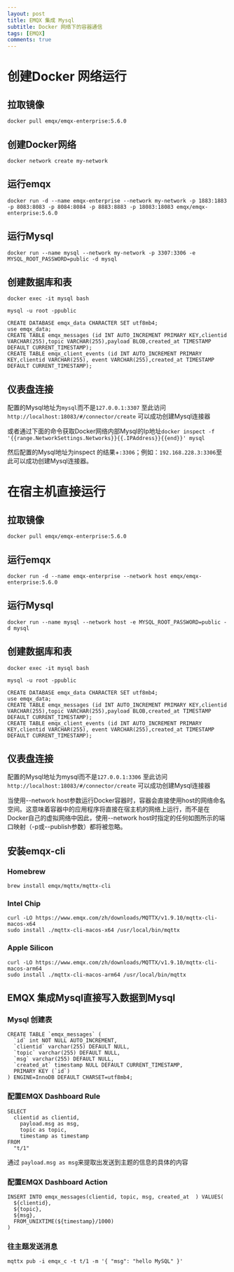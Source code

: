 ```yaml
---
layout: post
title: EMQX 集成 Mysql
subtitle: Docker 网络下的容器通信
tags: [EMQX]
comments: true
--- 
```


# 创建Docker 网络运行

## 拉取镜像

```shell
docker pull emqx/emqx-enterprise:5.6.0
```

## 创建Docker网络

```shell
docker network create my-network
```

## 运行emqx

```shell
docker run -d --name emqx-enterprise --network my-network -p 1883:1883 -p 8083:8083 -p 8084:8084 -p 8883:8883 -p 18083:18083 emqx/emqx-enterprise:5.6.0
```

## 运行Mysql

```shell
docker run --name mysql --network my-network -p 3307:3306 -e MYSQL_ROOT_PASSWORD=public -d mysql
```

## 创建数据库和表

```shell
docker exec -it mysql bash
```

```shell
mysql -u root -ppublic
```

```shell
CREATE DATABASE emqx_data CHARACTER SET utf8mb4;
use emqx_data;
CREATE TABLE emqx_messages (id INT AUTO_INCREMENT PRIMARY KEY,clientid VARCHAR(255),topic VARCHAR(255),payload BLOB,created_at TIMESTAMP DEFAULT CURRENT_TIMESTAMP);
CREATE TABLE emqx_client_events (id INT AUTO_INCREMENT PRIMARY KEY,clientid VARCHAR(255), event VARCHAR(255),created_at TIMESTAMP DEFAULT CURRENT_TIMESTAMP);
```

## 仪表盘连接

配置的Mysql地址为`mysql`而不是`127.0.0.1:3307`
至此访问`http://localhost:18083/#/connector/create`
可以成功创建Mysql连接器

或者通过下面的命令获取Docker网络内部Mysql的Ip地址`docker inspect -f '{{range.NetworkSettings.Networks}}{{.IPAddress}}{{end}}' mysql`

然后配置的Mysql地址为inspect 的结果+`:3306`；例如：`192.168.228.3:3306`至此可以成功创建Mysql连接器。


# 在宿主机直接运行

## 拉取镜像

```shell
docker pull emqx/emqx-enterprise:5.6.0
```

## 运行emqx

```shell
docker run -d --name emqx-enterprise --network host emqx/emqx-enterprise:5.6.0
```

## 运行Mysql

```shell
docker run --name mysql --network host -e MYSQL_ROOT_PASSWORD=public -d mysql
```

## 创建数据库和表

```shell
docker exec -it mysql bash
```

```shell
mysql -u root -ppublic
```

```shell
CREATE DATABASE emqx_data CHARACTER SET utf8mb4;
use emqx_data;
CREATE TABLE emqx_messages (id INT AUTO_INCREMENT PRIMARY KEY,clientid VARCHAR(255),topic VARCHAR(255),payload BLOB,created_at TIMESTAMP DEFAULT CURRENT_TIMESTAMP);
CREATE TABLE emqx_client_events (id INT AUTO_INCREMENT PRIMARY KEY,clientid VARCHAR(255), event VARCHAR(255),created_at TIMESTAMP DEFAULT CURRENT_TIMESTAMP);
```

## 仪表盘连接

配置的Mysql地址为mysql而不是`127.0.0.1:3306`
至此访问`http://localhost:18083/#/connector/create`
可以成功创建Mysql连接器

当使用--network host参数运行Docker容器时，容器会直接使用host的网络命名空间。这意味着容器中的应用程序将直接在宿主机的网络上运行，而不是在Docker自己的虚拟网络中因此，使用--network host时指定的任何如图所示的端口映射（-p或--publish参数）都将被忽略。

## 安装emqx-cli

### Homebrew
```shell
brew install emqx/mqttx/mqttx-cli
```

### Intel Chip
```shell
curl -LO https://www.emqx.com/zh/downloads/MQTTX/v1.9.10/mqttx-cli-macos-x64
sudo install ./mqttx-cli-macos-x64 /usr/local/bin/mqttx
```

### Apple Silicon

```shell
curl -LO https://www.emqx.com/zh/downloads/MQTTX/v1.9.10/mqttx-cli-macos-arm64
sudo install ./mqttx-cli-macos-arm64 /usr/local/bin/mqttx
```



## EMQX 集成Mysql直接写入数据到Mysql


### Mysql 创建表

```shell
CREATE TABLE `emqx_messages` (
  `id` int NOT NULL AUTO_INCREMENT,
  `clientid` varchar(255) DEFAULT NULL,
  `topic` varchar(255) DEFAULT NULL,
  `msg` varchar(255) DEFAULT NULL,
  `created_at` timestamp NULL DEFAULT CURRENT_TIMESTAMP,
  PRIMARY KEY (`id`)
) ENGINE=InnoDB DEFAULT CHARSET=utf8mb4;

```

### 配置EMQX Dashboard Rule
```shell
SELECT
  clientid as clientid,
    payload.msg as msg,
    topic as topic,
    timestamp as timestamp
FROM
  "t/1"
```

通过 `payload.msg as msg`来提取出发送到主题的信息的具体的内容

### 配置EMQX Dashboard Action

```shell
INSERT INTO emqx_messages(clientid, topic, msg, created_at  ) VALUES(
  ${clientid},
  ${topic},
  ${msg},
  FROM_UNIXTIME(${timestamp}/1000)
)
```

### 往主题发送消息

```shell
mqttx pub -i emqx_c -t t/1 -m '{ "msg": "hello MySQL" }'
```

